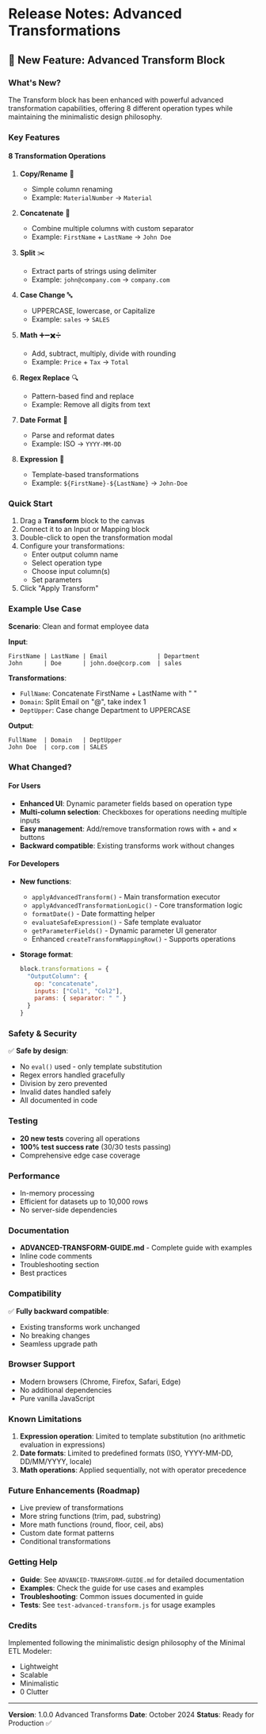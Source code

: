 # Release Notes: Advanced Transformations

## 🎉 New Feature: Advanced Transform Block

### What's New?

The Transform block has been enhanced with powerful advanced transformation capabilities, offering 8 different operation types while maintaining the minimalistic design philosophy.

### Key Features

#### 8 Transformation Operations

1. **Copy/Rename** 📝
   - Simple column renaming
   - Example: `MaterialNumber` → `Material`

2. **Concatenate** 🔗
   - Combine multiple columns with custom separator
   - Example: `FirstName` + `LastName` → `John Doe`

3. **Split** ✂️
   - Extract parts of strings using delimiter
   - Example: `john@company.com` → `company.com`

4. **Case Change** 🔤
   - UPPERCASE, lowercase, or Capitalize
   - Example: `sales` → `SALES`

5. **Math** ➕➖✖️➗
   - Add, subtract, multiply, divide with rounding
   - Example: `Price` + `Tax` → `Total`

6. **Regex Replace** 🔍
   - Pattern-based find and replace
   - Example: Remove all digits from text

7. **Date Format** 📅
   - Parse and reformat dates
   - Example: ISO → `YYYY-MM-DD`

8. **Expression** 💬
   - Template-based transformations
   - Example: `${FirstName}-${LastName}` → `John-Doe`

### Quick Start

1. Drag a **Transform** block to the canvas
2. Connect it to an Input or Mapping block
3. Double-click to open the transformation modal
4. Configure your transformations:
   - Enter output column name
   - Select operation type
   - Choose input column(s)
   - Set parameters
5. Click "Apply Transform"

### Example Use Case

**Scenario**: Clean and format employee data

**Input**:
```
FirstName | LastName | Email              | Department
John      | Doe      | john.doe@corp.com  | sales
```

**Transformations**:
- `FullName`: Concatenate FirstName + LastName with " "
- `Domain`: Split Email on "@", take index 1
- `DeptUpper`: Case change Department to UPPERCASE

**Output**:
```
FullName  | Domain   | DeptUpper
John Doe  | corp.com | SALES
```

### What Changed?

#### For Users
- **Enhanced UI**: Dynamic parameter fields based on operation type
- **Multi-column selection**: Checkboxes for operations needing multiple inputs
- **Easy management**: Add/remove transformation rows with + and × buttons
- **Backward compatible**: Existing transforms work without changes

#### For Developers
- **New functions**:
  - `applyAdvancedTransform()` - Main transformation executor
  - `applyAdvancedTransformationLogic()` - Core transformation logic
  - `formatDate()` - Date formatting helper
  - `evaluateSafeExpression()` - Safe template evaluator
  - `getParameterFields()` - Dynamic parameter UI generator
  - Enhanced `createTransformMappingRow()` - Supports operations
  
- **Storage format**:
  ```javascript
  block.transformations = {
    "OutputColumn": {
      op: "concatenate",
      inputs: ["Col1", "Col2"],
      params: { separator: " " }
    }
  }
  ```

### Safety & Security

✅ **Safe by design**:
- No `eval()` used - only template substitution
- Regex errors handled gracefully
- Division by zero prevented
- Invalid dates handled safely
- All documented in code

### Testing

- **20 new tests** covering all operations
- **100% test success rate** (30/30 tests passing)
- Comprehensive edge case coverage

### Performance

- In-memory processing
- Efficient for datasets up to 10,000 rows
- No server-side dependencies

### Documentation

- **ADVANCED-TRANSFORM-GUIDE.md** - Complete guide with examples
- Inline code comments
- Troubleshooting section
- Best practices

### Compatibility

✅ **Fully backward compatible**:
- Existing transforms work unchanged
- No breaking changes
- Seamless upgrade path

### Browser Support

- Modern browsers (Chrome, Firefox, Safari, Edge)
- No additional dependencies
- Pure vanilla JavaScript

### Known Limitations

1. **Expression operation**: Limited to template substitution (no arithmetic evaluation in expressions)
2. **Date formats**: Limited to predefined formats (ISO, YYYY-MM-DD, DD/MM/YYYY, locale)
3. **Math operations**: Applied sequentially, not with operator precedence

### Future Enhancements (Roadmap)

- Live preview of transformations
- More string functions (trim, pad, substring)
- More math functions (round, floor, ceil, abs)
- Custom date format patterns
- Conditional transformations

### Getting Help

- **Guide**: See `ADVANCED-TRANSFORM-GUIDE.md` for detailed documentation
- **Examples**: Check the guide for use cases and examples
- **Troubleshooting**: Common issues documented in guide
- **Tests**: See `test-advanced-transform.js` for usage examples

### Credits

Implemented following the minimalistic design philosophy of the Minimal ETL Modeler:
- Lightweight
- Scalable
- Minimalistic
- 0 Clutter

---

**Version**: 1.0.0 Advanced Transforms
**Date**: October 2024
**Status**: Ready for Production ✅
